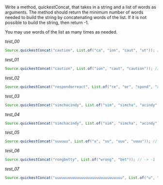 Write a method, quickestConcat, that takes in a string and a list of words as arguments. The method should return the minimum number of words needed to build the string by concatenating words of the list. If it is not possible to build the string, then return -1.

You may use words of the list as many times as needed.

_test_00_

```java
Source.quickestConcat("caution", List.of("ca", "ion", "caut", "ut")); // -> 2
```

_test_01_

```java
Source.quickestConcat("caution", List.of("ion", "caut", "caution")); // -> 1
```

_test_02_

```java
Source.quickestConcat("respondorreact", List.of("re", "or", "spond", "act", "respond")); // -> 4
```

_test_03_

```java
Source.quickestConcat("simchacindy", List.of("sim", "simcha", "acindy", "ch")); // -> 3
```

_test_04_

```java
Source.quickestConcat("simchacindy", List.of("sim", "simcha", "acindy")); // -> -1
```

_test_05_

```java
Source.quickestConcat("uuuuuu", List.of("u", "uu", "uuu", "uuuu")); // -> 2
```

_test_06_

```java
Source.quickestConcat("rongbetty", List.of("wrong", "bet")); // -> -1
```

_test_07_

```java
Source.quickestConcat("uuuuuuuuuuuuuuuuuuuuuuuuuuuuuuu", List.of("u", "uu", "uuu", "uuuu", "uuuuu")); // -> 7
```
